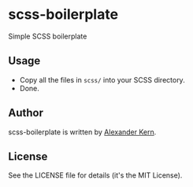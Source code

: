 scss-boilerplate
=========

Simple SCSS boilerplate

Usage
-----

 * Copy all the files in `scss/` into your SCSS directory.
 * Done.

Author
------

scss-boilerplate is written by [Alexander Kern](http://kernpedia.com).

License
-------

See the LICENSE file for details (it's the MIT License).